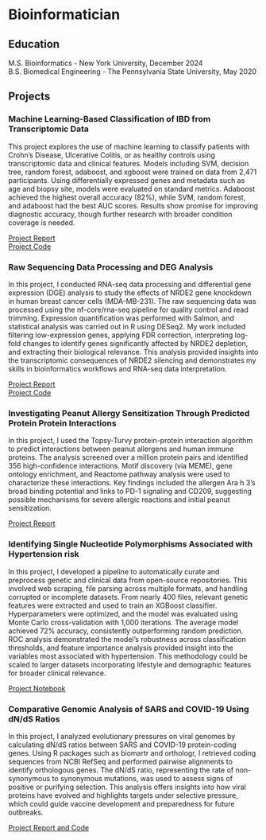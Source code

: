 # Bioinformatician

## Education
M.S. Bioinformatics - New York University, December 2024  
B.S. Biomedical Engineering - The Pennsylvania State University, May 2020  

## Projects  

### Machine Learning-Based Classification of IBD from Transcriptomic Data 

This project explores the use of machine learning to classify patients with Crohn’s Disease, Ulcerative Colitis, or as healthy controls using transcriptomic data and clinical features. Models including SVM, decision tree, random forest, adaboost, and xgboost were trained on data from 2,471 participants. Using differentially expressed genes and metadata such as age and biopsy site, models were evaluated on standard metrics. Adaboost achieved the highest overall accuracy (82%), while SVM, random forest, and adaboost had the best AUC scores. Results show promise for improving diagnostic accuracy, though further research with broader condition coverage is needed.

[Project Report](IBD_Classifier_Final_Report.pdf)   
[Project Code](IBD_Classifier_code.pdf)

### Raw Sequencing Data Processing and DEG Analysis  

In this project, I conducted RNA-seq data processing and differential gene expression (DGE) analysis to study the effects of NRDE2 gene knockdown in human breast cancer cells (MDA-MB-231). The raw sequencing data was processed using the nf-core/rna-seq pipeline for quality control and read trimming. Expression quantification was performed with Salmon, and statistical analysis was carried out in R using DESeq2. My work included filtering low-expression genes, applying FDR correction, interpreting log-fold changes to identify genes significantly affected by NRDE2 depletion, and extracting their biological relevance. This analysis provided insights into the transcriptomic consequences of NRDE2 silencing and demonstrates my skills in bioinformatics workflows and RNA-seq data interpretation.  

[Project Report](NGS_Final_Project_Report.pdf)  
[Project Code](NGS_Final_Project_code.pdf)  

### Investigating Peanut Allergy Sensitization Through Predicted Protein Protein Interactions 

In this project, I used the Topsy-Turvy protein-protein interaction algorithm to predict interactions between peanut allergens and human immune proteins. The analysis screened over a million protein pairs and identified 356 high-confidence interactions. Motif discovery (via MEME), gene ontology enrichment, and Reactome pathway analysis were used to characterize these interactions. Key findings included the allergen Ara h 3’s broad binding potential and links to PD-1 signaling and CD209, suggesting possible mechanisms for severe allergic reactions and initial peanut sensitization.

[Project Report](Proteomics_Final_Project_report.pdf)

### Identifying Single Nucleotide Polymorphisms Associated with Hypertension risk

In this project, I developed a pipeline to automatically curate and preprocess genetic and clinical data from open-source repositories. This involved web scraping, file parsing across multiple formats, and handling corrupted or incomplete datasets. From nearly 400 files, relevant genetic features were extracted and used to train an XGBoost classifier. Hyperparameters were optimized, and the model was evaluated using Monte Carlo cross-validation with 1,000 iterations. The average model achieved 72% accuracy, consistently outperforming random prediction. ROC analysis demonstrated the model’s robustness across classification thresholds, and feature importance analysis provided insight into the variables most associated with hypertension. This methodology could be scaled to larger datasets incorporating lifestyle and demographic features for broader clinical relevance.  

[Project Notebook](Capstone_Notebook.pdf)

### Comparative Genomic Analysis of SARS and COVID-19 Using dN/dS Ratios  

In this project, I analyzed evolutionary pressures on viral genomes by calculating dN/dS ratios between SARS and COVID-19 protein-coding genes. Using R packages such as biomartr and orthologr, I retrieved coding sequences from NCBI RefSeq and performed pairwise alignments to identify orthologous genes. The dN/dS ratio, representing the rate of non-synonymous to synonymous mutations, was used to assess signs of positive or purifying selection. This analysis offers insights into how viral proteins have evolved and highlights targets under selective pressure, which could guide vaccine development and preparedness for future outbreaks.

[Project Report and Code](Viral_evolutionary_predictions_report.pdf)




